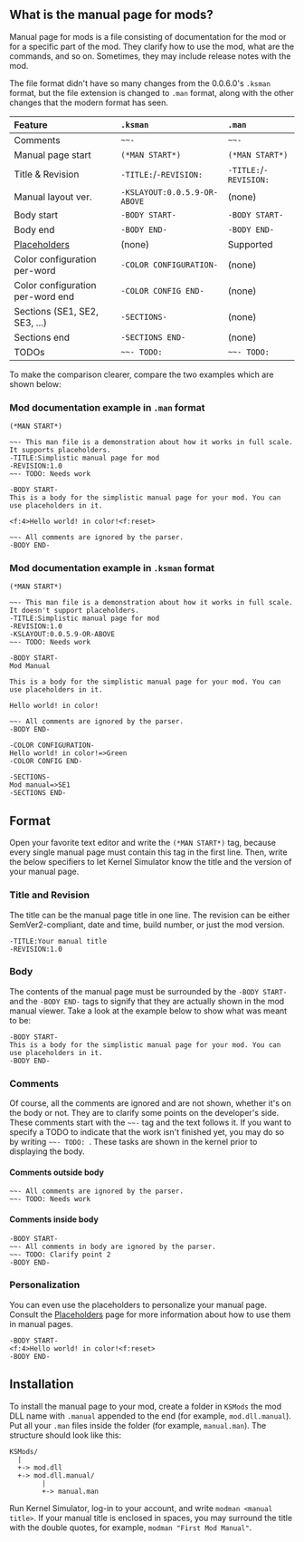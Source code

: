 ## What is the manual page for mods?

Manual page for mods is a file consisting of documentation for the mod or for a specific part of the mod. They clarify how to use the mod, what are the commands, and so on. Sometimes, they may include release notes with the mod.

The file format didn't have so many changes from the 0.0.6.0's `.ksman` format, but the file extension is changed to `.man` format, along with the other changes that the modern format has seen.

| Feature                                   | `.ksman`                     | `.man`                 |
|:------------------------------------------|:-----------------------------|:-----------------------|
| Comments                                  | `~~-`                        | `~~-`                  |
| Manual page start                         | `(*MAN START*)`              | `(*MAN START*)`        |
| Title & Revision                          | `-TITLE:`/`-REVISION:`       | `-TITLE:`/`-REVISION:` |
| Manual layout ver.                        | `-KSLAYOUT:0.0.5.9-OR-ABOVE` | (none)                 |
| Body start                                | `-BODY START-`               | `-BODY START-`         |
| Body end                                  | `-BODY END-`                 | `-BODY END-`           |
| [Placeholders](../misc/Placeholders.md)   | (none)                       | Supported              |
| Color configuration per-word              | `-COLOR CONFIGURATION-`      | (none)                 |
| Color configuration per-word end          | `-COLOR CONFIG END-`         | (none)                 |
| Sections (SE1, SE2, SE3, ...)             | `-SECTIONS-`                 | (none)                 |
| Sections end                              | `-SECTIONS END-`             | (none)                 |
| TODOs                                     | `~~- TODO: `                 | `~~- TODO: `           |

To make the comparison clearer, compare the two examples which are shown below:

### Mod documentation example in `.man` format

```
(*MAN START*)

~~- This man file is a demonstration about how it works in full scale. It supports placeholders.
-TITLE:Simplistic manual page for mod
-REVISION:1.0
~~- TODO: Needs work

-BODY START-
This is a body for the simplistic manual page for your mod. You can use placeholders in it.

<f:4>Hello world! in color!<f:reset>

~~- All comments are ignored by the parser.
-BODY END-
```

### Mod documentation example in `.ksman` format

```
(*MAN START*)

~~- This man file is a demonstration about how it works in full scale. It doesn't support placeholders.
-TITLE:Simplistic manual page for mod
-REVISION:1.0
-KSLAYOUT:0.0.5.9-OR-ABOVE
~~- TODO: Needs work

-BODY START-
Mod Manual

This is a body for the simplistic manual page for your mod. You can use placeholders in it.

Hello world! in color!

~~- All comments are ignored by the parser.
-BODY END-

-COLOR CONFIGURATION-
Hello world! in color!=>Green
-COLOR CONFIG END-

-SECTIONS-
Mod manual=>SE1
-SECTIONS END-
```

## Format

Open your favorite text editor and write the `(*MAN START*)` tag, because every single manual page must contain this tag in the first line. Then, write the below specifiers to let Kernel Simulator know the title and the version of your manual page.

### Title and Revision

The title can be the manual page title in one line. The revision can be either SemVer2-compliant, date and time, build number, or just the mod version.

```
-TITLE:Your manual title
-REVISION:1.0
```

### Body

The contents of the manual page must be surrounded by the `-BODY START-` and the `-BODY END-` tags to signify that they are actually shown in the mod manual viewer. Take a look at the example below to show what was meant to be:

```
-BODY START-
This is a body for the simplistic manual page for your mod. You can use placeholders in it.
-BODY END-
```

### Comments

Of course, all the comments are ignored and are not shown, whether it's on the body or not. They are to clarify some points on the developer's side. These comments start with the `~~-` tag and the text follows it. If you want to specify a TODO to indicate that the work isn't finished yet, you may do so by writing `~~- TODO: `. These tasks are shown in the kernel prior to displaying the body.

#### Comments outside body

```
~~- All comments are ignored by the parser.
~~- TODO: Needs work
```

#### Comments inside body

```
-BODY START-
~~- All comments in body are ignored by the parser.
~~- TODO: Clarify point 2
-BODY END-
```

### Personalization

You can even use the placeholders to personalize your manual page. Consult the [Placeholders](../misc/Placeholders.md) page for more information about how to use them in manual pages.

```
-BODY START-
<f:4>Hello world! in color!<f:reset>
-BODY END-
```

## Installation

To install the manual page to your mod, create a folder in `KSMods` the mod DLL name with `.manual` appended to the end (for example, `mod.dll.manual`). Put all your `.man` files inside the folder (for example, `manual.man`). The structure should look like this:

```
KSMods/
  |
  +-> mod.dll
  +-> mod.dll.manual/
        |
        +-> manual.man
```
Run Kernel Simulator, log-in to your account, and write `modman <manual title>`. If your manual title is enclosed in spaces, you may surround the title with the double quotes, for example, `modman "First Mod Manual"`.
